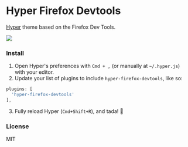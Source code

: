 # Hyper Firefox Devtools

[Hyper](https://hyper.is) theme based on the Firefox Dev Tools.

![](https://cdn.rawgit.com/mmcbride1007/hyper-firefox-devtools/16104778ff9240a58f066427fb2628745ea66548/screenshot.png)

### Install

1. Open Hyper's preferences with `Cmd + ,` (or manually at `~/.hyper.js`) with your editor.
2. Update your list of plugins to include `hyper-firefox-devtools`, like so:

  ```js
plugins: [
    'hyper-firefox-devtools'
],
```
3. Fully reload Hyper (`Cmd+Shift+R`), and tada! :tada:

### License

MIT
